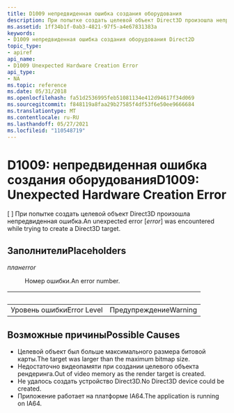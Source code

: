 ```yaml
---
title: D1009 непредвиденная ошибка создания оборудования
description: При попытке создать целевой объект Direct3D произошла непредвиденная ошибка \ "Ошибка \".
ms.assetid: 1ff34b1f-0ab3-4821-97f5-a4e67831383a
keywords:
- D1009 непредвиденная ошибка создания оборудования Direct2D
topic_type:
- apiref
api_name:
- D1009 Unexpected Hardware Creation Error
api_type:
- NA
ms.topic: reference
ms.date: 05/31/2018
ms.openlocfilehash: fa51d2536995feb51081134e412d94617f34d069
ms.sourcegitcommit: f848119a8faa29b27585f4df53f6e50ee9666684
ms.translationtype: MT
ms.contentlocale: ru-RU
ms.lasthandoff: 05/27/2021
ms.locfileid: "110548719"
---
```

# <a name="d1009-unexpected-hardware-creation-error"></a><span data-ttu-id="b1c09-104">D1009: непредвиденная ошибка создания оборудования</span><span class="sxs-lookup"><span data-stu-id="b1c09-104">D1009: Unexpected Hardware Creation Error</span></span>

<span data-ttu-id="b1c09-105">\[  \] При попытке создать целевой объект Direct3D произошла непредвиденная ошибка.</span><span class="sxs-lookup"><span data-stu-id="b1c09-105">An unexpected error \[*error*\] was encountered while trying to create a Direct3D target.</span></span>

## <a name="placeholders"></a><span data-ttu-id="b1c09-106">Заполнители</span><span class="sxs-lookup"><span data-stu-id="b1c09-106">Placeholders</span></span>

<dl> <dt>

<span data-ttu-id="b1c09-107"><span id="error"></span><span id="ERROR"></span>*план*</span><span class="sxs-lookup"><span data-stu-id="b1c09-107"><span id="error"></span><span id="ERROR"></span>*error*</span></span>
</dt> <dd>

<span data-ttu-id="b1c09-108">Номер ошибки.</span><span class="sxs-lookup"><span data-stu-id="b1c09-108">An error number.</span></span>

</dd> </dl> 

| &nbsp;      |  &nbsp; |
|-------------|---------|
| <span data-ttu-id="b1c09-109">Уровень ошибки</span><span class="sxs-lookup"><span data-stu-id="b1c09-109">Error Level</span></span> | <span data-ttu-id="b1c09-110">Предупреждение</span><span class="sxs-lookup"><span data-stu-id="b1c09-110">Warning</span></span> |



 

## <a name="possible-causes"></a><span data-ttu-id="b1c09-111">Возможные причины</span><span class="sxs-lookup"><span data-stu-id="b1c09-111">Possible Causes</span></span>

-   <span data-ttu-id="b1c09-112">Целевой объект был больше максимального размера битовой карты.</span><span class="sxs-lookup"><span data-stu-id="b1c09-112">The target was larger than the maximum bitmap size.</span></span>
-   <span data-ttu-id="b1c09-113">Недостаточно видеопамяти при создании целевого объекта рендеринга.</span><span class="sxs-lookup"><span data-stu-id="b1c09-113">Out of video memory as the render target is created.</span></span>
-   <span data-ttu-id="b1c09-114">Не удалось создать устройство Direct3D.</span><span class="sxs-lookup"><span data-stu-id="b1c09-114">No Direct3D device could be created.</span></span>
-   <span data-ttu-id="b1c09-115">Приложение работает на платформе IA64.</span><span class="sxs-lookup"><span data-stu-id="b1c09-115">The application is running on IA64.</span></span>

 

 




